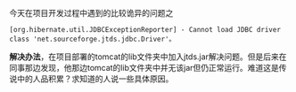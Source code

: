 ﻿今天在项目开发过程中遇到的比较诡异的问题之
```
[org.hibernate.util.JDBCExceptionReporter] - Cannot load JDBC driver class 'net.sourceforge.jtds.jdbc.Driver'。
```
**解决办法**，在项目部署的tomcat的lib文件夹中加入jtds.jar解决问题。但是后来在同事那边发现，他那边tomcat的lib文件夹中并无该jar但仍正常运行。难道这是传说中的人品积累？求知道的人说一些具体原因。